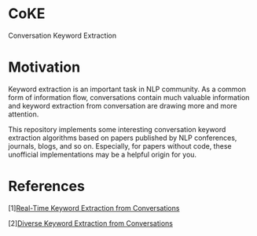 # CoKE
Conversation Keyword Extraction

# Motivation
Keyword extraction is an important task in NLP community. As a common form of information flow, conversations contain much valuable information and keyword extraction from conversation are drawing more and more attention.

This repository implements some interesting conversation keyword extraction algorithms based on papers published by NLP conferences, journals, blogs, and so on. Especially, for papers without code, these unofficial implementations may be a helpful origin for you.

# References
[1][Real-Time Keyword Extraction from Conversations](https://www.aclweb.org/anthology/E17-2074.pdf)

[2][Diverse Keyword Extraction from Conversations](https://www.aclweb.org/anthology/P13-2115.pdf)